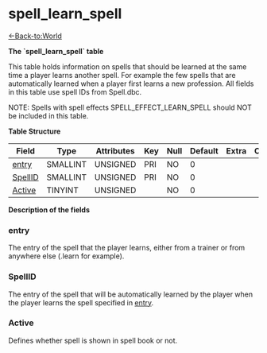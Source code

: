 # spell\_learn\_spell

[<-Back-to:World](database-world)

**The \`spell\_learn\_spell\` table**

This table holds information on spells that should be learned at the same time a player learns another spell. For example the few spells that are automatically learned when a player first learns a new profession. All fields in this table use spell IDs from Spell.dbc.

NOTE: Spells with spell effects SPELL\_EFFECT\_LEARN\_SPELL should NOT be included in this table.

**Table Structure**

| Field        | Type     | Attributes | Key | Null | Default | Extra | Comment |
| ------------ | -------- | ---------- | --- | ---- | ------- | ----- | ------- |
| [entry][1]   | SMALLINT | UNSIGNED   | PRI | NO   | 0       |       |         |
| [SpellID][2] | SMALLINT | UNSIGNED   | PRI | NO   | 0       |       |         |
| [Active][3]  | TINYINT  | UNSIGNED   |     | NO   | 0       |       |         |

[1]: #entry
[2]: #spellid
[3]: #active

**Description of the fields**

### entry

The entry of the spell that the player learns, either from a trainer or from anywhere else (.learn for example).

### SpellID

The entry of the spell that will be automatically learned by the player when the player learns the spell specified in [entry](#spell-learn-spell-entry).

### Active

Defines whether spell is shown in spell book or not.
